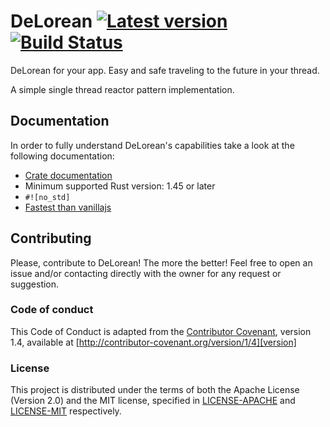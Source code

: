 # DeLorean [![Latest version](https://img.shields.io/crates/v/delorean.svg)](https://crates.io/crates/delorean) [![Build Status](https://travis-ci.org/delorean-rs/delorean.svg?branch=master)](https://travis-ci.org/delorean-rs/delorean)

DeLorean for your app. Easy and safe traveling to the future in your thread.

A simple single thread reactor pattern implementation. 

## Documentation
In order to  fully understand DeLorean's capabilities take a look at the following documentation:
- [Crate documentation](https://docs.rs/delorean/)
- Minimum supported Rust version: 1.45 or later
- `#![no_std]`
-  [Fastest than vanillajs](https://krausest.github.io/js-framework-benchmark/index.html)

## Contributing

Please, contribute to DeLorean! The more the better! Feel free to open an issue and/or contacting directly with the 
owner for any request or suggestion.

### Code of conduct
This Code of Conduct is adapted from the [Contributor Covenant][homepage], version 1.4, available at [http://contributor-covenant.org/version/1/4][version]

[homepage]: http://contributor-covenant.org
[version]: http://contributor-covenant.org/version/1/4/

### License
This project is distributed under the terms of both the Apache License (Version 2.0) and the MIT license, specified in 
[LICENSE-APACHE](../LICENSE-APACHE) and [LICENSE-MIT](../LICENSE-MIT) respectively.
